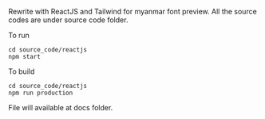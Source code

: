 Rewrite with ReactJS and Tailwind for myanmar font preview. All the source codes are under source code folder.

To run

```
cd source_code/reactjs
npm start
```

To build

```
cd source_code/reactjs
npm run production
```

File will available at docs folder.
